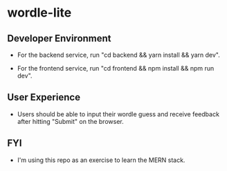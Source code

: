 # wordle-lite

## Developer Environment

* For the backend service, run "cd backend && yarn install && yarn dev".  

* For the frontend service, run "cd frontend && npm install && npm run dev".

## User Experience

* Users should be able to input their wordle guess and receive feedback after hitting "Submit" on the browser.


## FYI

* I'm using this repo as an exercise to learn the MERN stack.
